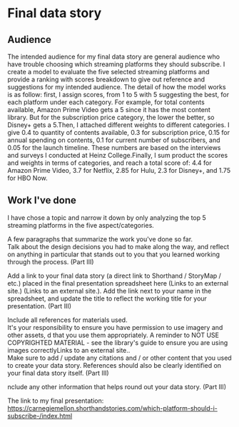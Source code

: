 # Final data story
## Audience
The intended audience for my final data story are general audience who have trouble choosing which streaming platforms they should subscribe.
I create a model to evaluate the five selected streaming platforms and provide a ranking with scores breakdown to give out reference and suggestions for my intended audience. The detail of how the model works is as follow: first, I assign scores, from 1 to 5 with 5 suggesting the best, for each platform under each category. For example, for total contents available, Amazon Prime Video gets a 5 since it has the most content library. But for the subscription price category, the lower the better, so Disney+ gets a 5.Then, I attached different weights to different categories. I give 0.4 to quantity of contents available, 0.3 for subscription price, 0.15 for annual spending on contents, 0.1 for current number of subscribers, and 0.05 for the launch timeline. These numbers are based on the interviews and surveys I conducted at Heinz College.Finally, I sum product the scores and weights in terms of categories, and reach a total score of: 4.4 for Amazon Prime Video, 3.7 for Netflix, 2.85 for Hulu, 2.3 for Disney+, and 1.75 for HBO Now.
## Work I've done
I have chose a topic and narrow it down by only analyzing the top 5 streaming platforms in the five aspect/categories. 

A few paragraphs that summarize the work you've done so far.  
Talk about the design decisions you had to make along the way, and 
reflect on anything in particular that stands out to you that you learned working through the process. (Part III)


Add a link to your final data story (a direct link to Shorthand / StoryMap / etc.) placed in the final presentation spreadsheet here (Links to an external site.) (Links to an external site.).  Add the link next to your name in the spreadsheet, and update the title to reflect the working title for your presentation.  (Part III)


Include all references for materials used.  
It's your responsibility to ensure you have permission to use imagery and other assets,
d that you use them appropriately.  A reminder to NOT USE COPYRIGHTED MATERIAL - 
see the library's guide to ensure you are using images correctlyLinks to an external site..  
Make sure to add / update any citations and / or other content that you used to create your data story.  References should also be clearly identified on your final data story itself.  (Part III)


nclude any other information that helps round out your data story. (Part III)

The link to my final presentation: https://carnegiemellon.shorthandstories.com/which-platform-should-i-subscribe-/index.html
